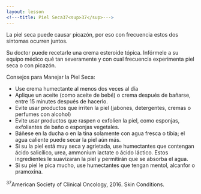 ```yaml
---
layout: lesson
<!---title: Piel Seca37<sup>37</sup>--->
---
```


La piel seca puede causar picazón, por eso con frecuencia estos dos síntomas ocurren juntos. 

Su doctor puede recetarle una crema esteroide tópica. Infórmele a su equipo médico qué tan severamente y con cual frecuencia experimenta piel seca o con picazón. 

Consejos para Manejar la Piel Seca:

* Use crema humectante al menos dos veces al día
* Aplique un aceite (como aceite de bebé) o crema después de bañarse, entre 15 minutes después de hacerlo.
* Evite usar productos que irriten la piel (jabones, detergentes, cremas o perfumes con alcohol)
* Evite usar productos que raspen o exfolien la piel, como esponjas, exfoliantes de baño o esponjas vegetales. 
* Báñese en la ducha o en la tina solamente con agua fresca o tibia; el agua caliente puede secar la piel aún más. 
* Si su la piel está muy seca y agrietada, use humectantes que contengan ácido salicílico, urea, ammonium lactate o ácido láctico. Estos ingredientes le suavizaran la piel y permitirán que se absorba el agua. 
* Si su piel le pica mucho, use humectantes que tengan mentol, alcanfor o pramoxina. 


<sup>37</sup>American Society of Clinical Oncology, 2016. Skin Conditions.
